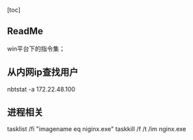 [toc]

## ReadMe
win平台下的指令集；

## 从内网ip查找用户
nbtstat -a 172.22.48.100

## 进程相关
tasklist /fi "imagename eq niginx.exe"
taskkill /f /t /im nginx.exe



